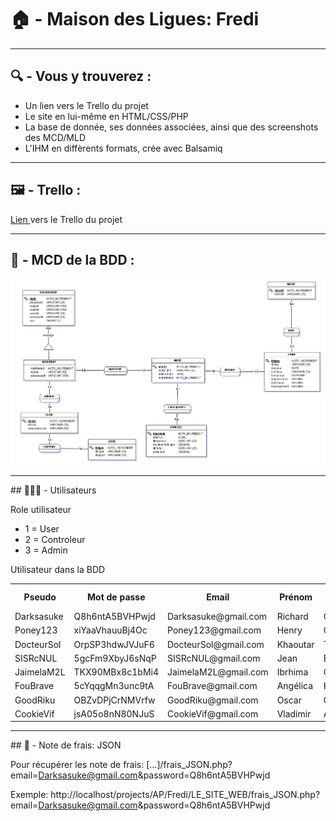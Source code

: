 # 🏠 - Maison des Ligues: Fredi

-----

## 🔍 - Vous y trouverez :

* Un lien vers le Trello du projet
* Le site en lui-même en HTML/CSS/PHP
* La base de donnée, ses données associées, ainsi que des screenshots des MCD/MLD
* L'IHM en diffèrents formats, crée avec Balsamiq

-----

## 🖼️ - Trello :

<p>
  <a href="https://trello.com/b/ds9X1op6/to-do">
    Lien 
  </a>vers le Trello du projet
</p>

-----

## 📃 - MCD de la BDD :

<p align="center">
  <img src="https://github.com/dorianGerard/FREDI_AP3/blob/main/BDD/MCD/Capture%20MCD.PNG?raw=true">
</p>

-----

## 🧑‍🤝‍🧑 - Utilisateurs

Role utilisateur

<ul>
  <li>1 = User</li>
  <li>2 = Controleur</li>
  <li>3 = Admin</li>
</ul>

Utilisateur dans la BDD

<table>
  <tr><th>Pseudo</th><th>Mot de passe</th><th>Email</th><th>Prénom</th><th>Nom</th><th>Nb Role</th></tr>
  <tr><td>Darksasuke</td><td>Q8h6ntA5BVHPwjd</td><td>Darksasuke@gmail.com</td><td>Richard</td><td>Cuterrie</td><td>1</td></tr>
  <tr><td>Poney123</td><td>xiYaaVhauuBj4Oc</td><td>Poney123@gmail.com</td><td>Henry</td><td>Car</td><td>1</td></tr>
  <tr><td>DocteurSol</td><td>OrpSP3hdwJVJuF6</td><td>DocteurSol@gmail.com</td><td>Khaoutar</td><td>Tiflette</td><td>1</td></tr>
  <tr><td>SISRcNUL</td><td>5gcFm9XbyJ6sNqP</td><td>SISRcNUL@gmail.com</td><td>Jean</td><td>Bonbeur</td><td>2</td></tr>
  <tr><td>JaimelaM2L</td><td>TKX90MBx8c1bMi4</td><td>JaimelaM2L@gmail.com</td><td>Ibrhima</td><td>Carronie</td><td>1</td></tr>
  <tr><td>FouBrave</td><td>5cYqqgMn3unc9tA</td><td>FouBrave@gmail.com</td><td>Angélica</td><td>Kahuète</td><td>1</td></tr>
  <tr><td>GoodRiku</td><td>OBZvDPjCrNMVrfw</td><td>GoodRiku@gmail.com</td><td>Oscar</td><td>Got</td><td>2</td></tr>
  <tr><td>CookieVif</td><td>jsA05o8nN80NJuS</td><td>CookieVif@gmail.com</td><td>Vladimir</td><td>Aclette</td><td>1</td></tr>
</table>

-----

## 📑 - Note de frais: JSON

Pour récupérer les note de frais:
[...]/frais_JSON.php?email=Darksasuke@gmail.com&password=Q8h6ntA5BVHPwjd

Exemple:
http://localhost/projects/AP/Fredi/LE_SITE_WEB/frais_JSON.php?email=Darksasuke@gmail.com&password=Q8h6ntA5BVHPwjd
